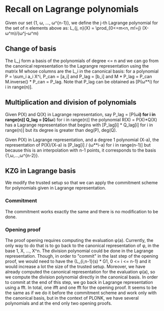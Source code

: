 # Recall on Lagrange polynomials

Given our set {1, ω, ..., ω^{n-1}}, we define the j-th Lagrange polynomial for the set
of n elements above as: 
L_{j, n}(X) = \prod_{0<=m<n, m!=j} (X-ω^m)/(ω^j-ω^m)

## Change of basis
The L_j form a basis of the polynomials of degree <= n and we can go from the
canonical representation to the Lagrangre representation using the matrix M
whose columns are the L_i in the canonical basis:
for a polynomial P = \sum_i a_i X^i, P_can = [a_i] and P_lag = [b_i] and
M * P_lag = P_can
M.inverse() * P_can = P_lag.
Note that P_lag can be obtained as [P(ω**i) for i in range(n)].

## Multiplication and division of polynomials
Given P(X) and Q(X) in Lagrange representation, say
P_lag = [P(ω**i) for i in range(n)]
Q_lag = [Q(ω**i) for i in range(n)]
the polynomial R(X) = P(X)*Q(X) has a Lagrange representation that
begins with
[P_lag[i] * Q_lag[i] for i in range(n)]
but its degree is greater than deg(P), deg(Q).

Given P(X) in Lagrange representation, and a degree 1 polynomial (X-a),
the representation of P(X)/(X-a) is
[P_lag[i] / (ω**i-a) for i in range(n-1)]
but because this is an interpolation with n-1 points, it corresponds to
the basis {1,ω,...,ω^{n-2}}.

## KZG in Lagrange basis
We modify the trusted setup so that we can apply the commitment scheme for 
polynomials given in Lagrange representation.
### Commitment
The commitment works exactly the same and there is no modification to be done.
### Opening proof
The proof opening requires computing the evaluation φ(a). Currently, the only way
to do that is to go back to the canonical representation of φ, in the base
1, X, ..., X^n.
The division polynomial could be done in the Lagrange representation. Though, in order
to "commit" in the last step of the opening proof, we  would need to have the 
{L_{i,n-1}(s) * G1, 0 <= i <= n-1} and it would increase a lot the size of the
trusted setup.  Moreover, we have already computed the canonical representation
for the evaluation φ(a), so we compute the division polynomial directly in the canonical
basis. In order to commit at the end of this step, we go back in Lagrange representation
using a fft.
In total, one ifft and one fft for the opening proof. It seems to be the same as if we do
it before the commitment scheme and work only with the canonical basis, but in the context
of PLONK, we have several polynomials and at the end only two opening proofs.
